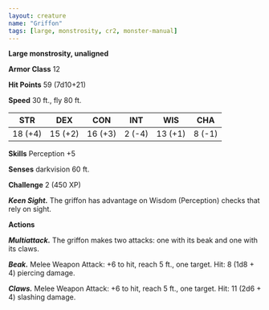 ```yaml
---
layout: creature
name: "Griffon"
tags: [large, monstrosity, cr2, monster-manual]
---
```


**Large monstrosity, unaligned**

**Armor Class** 12

**Hit Points** 59 (7d10+21)

**Speed** 30 ft., fly 80 ft.

|   STR   |   DEX   |   CON   |   INT   |   WIS   |   CHA   |
|:-----:|:-----:|:-----:|:-----:|:-----:|:-----:|
| 18 (+4) | 15 (+2) | 16 (+3) | 2 (-4) | 13 (+1) | 8 (-1) |

**Skills** Perception +5

**Senses** darkvision 60 ft.

**Challenge** 2 (450 XP)

***Keen Sight.*** The griffon has advantage on Wisdom (Perception) checks that rely on sight.

**Actions**

***Multiattack.*** The griffon makes two attacks: one with its beak and one with its claws.

***Beak.*** Melee Weapon Attack: +6 to hit, reach 5 ft., one target. Hit: 8 (1d8 + 4) piercing damage.

***Claws.*** Melee Weapon Attack: +6 to hit, reach 5 ft., one target. Hit: 11 (2d6 + 4) slashing damage.

